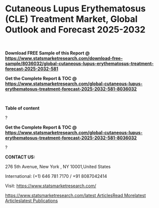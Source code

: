 <h1>Cutaneous Lupus Erythematosus (CLE) Treatment Market, Global Outlook and Forecast 2025-2032</h1><br/><p><strong>Download FREE Sample of this Report @ <a href="https://www.statsmarketresearch.com/download-free-sample/8036032/global-cutaneous-lupus-erythematosus-treatment-forecast-2025-2032-581">https://www.statsmarketresearch.com/download-free-sample/8036032/global-cutaneous-lupus-erythematosus-treatment-forecast-2025-2032-581</a></strong></p>
 
 
 
 <div><b>Get the Complete Report & TOC @ <a href="https://www.statsmarketresearch.com/global-cutaneous-lupus-erythematosus-treatment-forecast-2025-2032-581-8036032">https://www.statsmarketresearch.com/global-cutaneous-lupus-erythematosus-treatment-forecast-2025-2032-581-8036032</a></b></div>
 
 
 
 <p><br />
 
 <b>Table of content</b></p>
 
 
 
 <p>? </p>
 
 
 
 <div><b>Get the Complete Report & TOC @ <a href="https://www.statsmarketresearch.com/global-cutaneous-lupus-erythematosus-treatment-forecast-2025-2032-581-8036032">https://www.statsmarketresearch.com/global-cutaneous-lupus-erythematosus-treatment-forecast-2025-2032-581-8036032</a></b></div>
 
 
 
 <p>? </p>
 
 
 
 <p><b>CONTACT US:</b><br />
 
 276 5th Avenue, New York , NY 10001,United States<br />
 
 International: (+1) 646 781 7170 / +91 8087042414<br />
 
 Visit: <a href="https://www.statsmarketresearch.com/">https://www.statsmarketresearch.com/</a><br />
 
 <a href="https://gyeongbokgung.com">https://www.statsmarketresearch.com/</a><a href="https://hallyeomaritime.com">latest Articles</a><a href="https://jingwansa.com">Read More</a><a href="https://nguoiviet.jp/">latest Articles</a><a href="https://www.intelmarketresearch.com/">latest Publications</a></p>